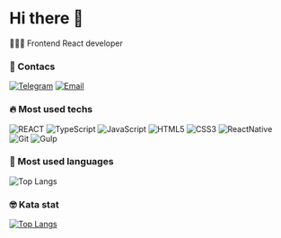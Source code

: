 # Hi there 👋
🧑🏽‍💻 Frontend React developer 

### 📲 Contacs
[![Telegram](https://img.shields.io/badge/Telegram-%2326A5E4.svg?style=flat&logo=Telegram&logoColor=white)](https://t.me/vic_karasev)
[![Email](https://img.shields.io/badge/Email-%23000000.svg?style=flat&logo=gmail)](mailto:work@victorkarasev.ru)

### 🔥 Most used techs
![REACT](https://img.shields.io/badge/REACT-%2361DAFB.svg?style=for-the-badge&logo=react&logoColor=black) 
![TypeScript](https://img.shields.io/badge/typescript-%23007ACC.svg?style=for-the-badge&logo=typescript&logoColor=white) 
![JavaScript](https://img.shields.io/badge/javascript-%23323330.svg?style=for-the-badge&logo=javascript&logoColor=%23F7DF1E) 
![HTML5](https://img.shields.io/badge/html5-%23E34F26.svg?style=for-the-badge&logo=html5&logoColor=white) 
![CSS3](https://img.shields.io/badge/css3-%231572B6.svg?style=for-the-badge&logo=css3&logoColor=white) 
![ReactNative](https://img.shields.io/badge/reactnative-%232C8EBB.svg?style=for-the-badge&logo=react&logoColor=white) 
![Git](https://img.shields.io/badge/git-%23F05032.svg?style=for-the-badge&logo=git&logoColor=white)
![Gulp](https://img.shields.io/badge/gulp-%23F05032.svg?style=for-the-badge&logo=gulp&logoColor=white)

### 🔬 Most used languages
<!-- ![Top Langs](https://github-readme-stats.vercel.app/api/top-langs/?username=vikdubber&langs_count=10&theme=dark&hide_title=true&hide_border=true&border_radius=0) -->
![Top Langs](https://github-readme-stats-sigma-five.vercel.app/api/top-langs/?username=vikdubber&langs_count=10&theme=dark&hide_title=true&hide_border=true&border_radius=0)

### 🤓 Kata stat
[![Top Langs](https://www.codewars.com/users/Vic_K/badges/small)](https://www.codewars.com/users/Vic_K)
